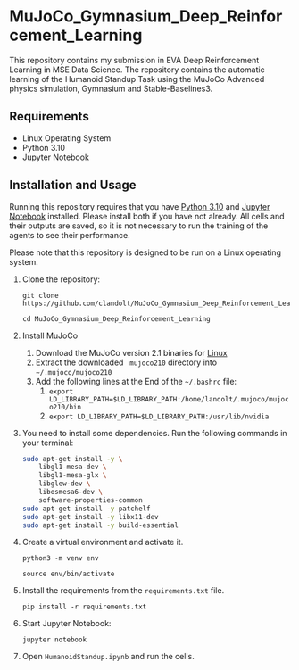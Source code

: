 # MuJoCo_Gymnasium_Deep_Reinforcement_Learning

This repository contains my submission in EVA Deep Reinforcement Learning in MSE Data Science.
The repository contains the automatic learning of the Humanoid Standup Task using the MuJoCo Advanced physics simulation, Gymnasium and Stable-Baselines3.

## Requirements

- Linux Operating System
- Python 3.10
- Jupyter Notebook

## Installation and Usage

Running this repository requires that you have [Python 3.10](https://www.python.org/downloads/) and [Jupyter Notebook](https://jupyter.org/install) installed. Please install both if you have not already. All cells and their outputs are saved, so it is not necessary to run the training of the agents to see their performance.

Please note that this repository is designed to be run on a Linux operating system.

1. Clone the repository:
   ```
   git clone https://github.com/clandolt/MuJoCo_Gymnasium_Deep_Reinforcement_Learning.git
   ```
   ```
   cd MuJoCo_Gymnasium_Deep_Reinforcement_Learning
   ```

2. Install MuJoCo
    1. Download the MuJoCo version 2.1 binaries for [Linux](https://mujoco.org/download/mujoco210-linux-x86_64.tar.gz)
    2. Extract the downloaded
    ``` mujoco210``` directory into ```~/.mujoco/mujoco210```
    3. Add the following lines at the End of the ```~/.bashrc``` file:
        1. ```export LD_LIBRARY_PATH=$LD_LIBRARY_PATH:/home/landolt/.mujoco/mujoco210/bin```
        2. ```export LD_LIBRARY_PATH=$LD_LIBRARY_PATH:/usr/lib/nvidia```

3. You need to install some dependencies. Run the following commands in your terminal:
    ```bash
    sudo apt-get install -y \
        libgl1-mesa-dev \
        libgl1-mesa-glx \
        libglew-dev \
        libosmesa6-dev \
        software-properties-common
    sudo apt-get install -y patchelf
    sudo apt-get install -y libx11-dev
    sudo apt-get install -y build-essential

4. Create a virtual environment and activate it.

    ```
    python3 -m venv env
    ```
    ```
    source env/bin/activate
    ```

5. Install the requirements from the `requirements.txt` file.
    ```
    pip install -r requirements.txt
    ```

6. Start Jupyter Notebook:
   ```
   jupyter notebook
    ```

7. Open `HumanoidStandup.ipynb` and run the cells.